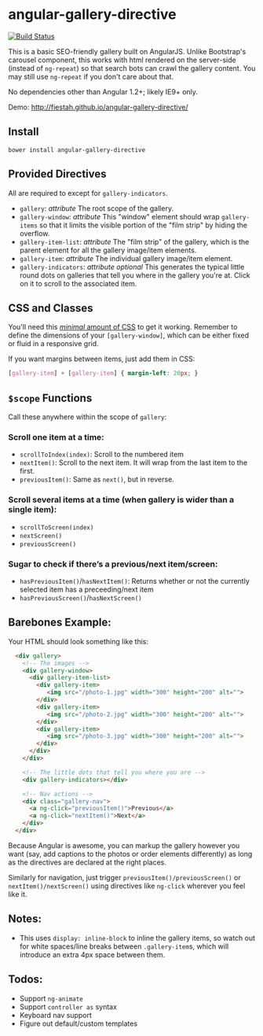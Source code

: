 # angular-gallery-directive

[![Build Status](http://img.shields.io/travis/fiestah/angular-gallery-directive.svg)](http://travis-ci.org/fiestah/angular-gallery-directive)

This is a basic SEO-friendly gallery built on AngularJS. Unlike Bootstrap's carousel component, this works with html rendered on the server-side (instead of `ng-repeat`) so that search bots can crawl the gallery content. You may still use `ng-repeat` if you don't care about that.

No dependencies other than Angular 1.2+; likely IE9+ only.

Demo: http://fiestah.github.io/angular-gallery-directive/


## Install

```
bower install angular-gallery-directive
```


## Provided Directives
All are required to except for `gallery-indicators`.

- `gallery`: _attribute_ The root scope of the gallery.
- `gallery-window`: _attribute_ This "window" element should wrap `gallery-items` so that it limits the visible portion of the "film strip" by hiding the overflow.
- `gallery-item-list`: _attribute_ The "film strip" of the gallery, which is the parent element for all the gallery image/item elements.
- `gallery-item`: _attribute_ The individual gallery image/item element.
- `gallery-indicators`: _attribute_ _optional_ This generates the typical little round dots on galleries that tell you where in the gallery you're at. Click on it to scroll to the associated item.


## CSS and Classes
You'll need this [_minimal_ amount of CSS](src/angular-gallery-directive.css) to get it working. Remember to define the dimensions of your `[gallery-window]`, which can be either fixed or fluid in a responsive grid.

If you want margins between items, just add them in CSS:

``` css
[gallery-item] + [gallery-item] { margin-left: 20px; }
```


## `$scope` Functions

Call these anywhere within the scope of `gallery`:

### Scroll one item at a time:

- `scrollToIndex(index)`: Scroll to the numbered item
- `nextItem()`: Scroll to the next item. It will wrap from the last item to the first.
- `previousItem()`: Same as `next()`, but in reverse.

### Scroll several items at a time (when gallery is wider than a single item):

- `scrollToScreen(index)`
- `nextScreen()`
- `previousScreen()`

### Sugar to check if there’s a previous/next item/screen:

- `hasPreviousItem()`/`hasNextItem()`: Returns whether or not the currently selected item has a preceeding/next item
- `hasPreviousScreen()`/`hasNextScreen()`


## Barebones Example:

Your HTML should look something like this:

``` html
  <div gallery>
    <!-- The images -->
    <div gallery-window>
      <div gallery-item-list>
        <div gallery-item>
           <img src="/photo-1.jpg" width="300" height="200" alt="">
        </div>
        <div gallery-item>
           <img src="/photo-2.jpg" width="300" height="200" alt="">
        </div>
        <div gallery-item>
           <img src="/photo-3.jpg" width="300" height="200" alt="">
        </div>
      </div>
    </div>

    <!-- The little dots that tell you where you are -->
    <div gallery-indicators></div>

    <!-- Nav actions -->
    <div class="gallery-nav">
      <a ng-click="previousItem()">Previous</a>
      <a ng-click="nextItem()">Next</a>
    </div>
  </div>
```

Because Angular is awesome, you can markup the gallery however you want (say, add captions to the photos or order elements differently) as long as the directives are declared at the right places.

Similarly for navigation, just trigger `previousItem()/previousScreen()` or `nextItem()/nextScreen()` using directives like `ng-click` wherever you feel like it.


## Notes:
- This uses `display: inline-block` to inline the gallery items, so watch out for white spaces/line breaks between `.gallery-item`s, which will introduce an extra 4px space between them.


## Todos:

- Support `ng-animate`
- Support `controller as` syntax
- Keyboard nav support
- Figure out default/custom templates
